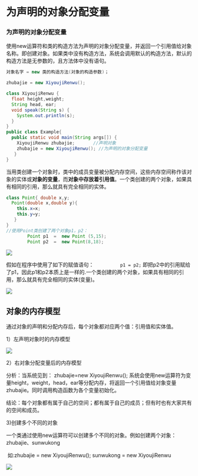 # 为声明的对象分配变量



### 为声明的对象分配变量

使用new运算符和类的构造方法为声明的对象分配变量，并返回一个引用值给对象名称。即创建对象。如果类中没有构造方法，系统会调用默认的构造方法，默认的构造方法是无参数的，且方法体中没有语句。

```java
对象名字 = new 类的构造方法(对象的构造参数)；
```

```java
zhubajie = new XiyoujiRenwu(); 

class XiyoujiRenwu {
  float height,weight;
  String head, ear;
  void speak(String s) {
    System.out.println(s);
  }
}
public class Example{
  public static void main(String args[]) {
    XiyoujiRenwu zhubajie;       //声明对象
    zhubajie = new XiyoujiRenwu(); //为声明的对象分配变量
   }
} 
```

当用类创建一个对象时，类中的成员变量被分配内存空间，这些内存空间称作该对象的实体或**对象的变量**，而**对象中存放着引用值**。一个类创建的两个对象，如果具有相同的引用，那么就具有完全相同的实体。

```java
class Point{ double x,y;
  Point(double x,double y){ 
    this.x=x;
    this.y=y;
   }
}
//使用Point类创建了两个对象p1，p2：
        Point p1  =  new Point (5,15);
        Point p2  =  new Point(8,18); 
```

![](https://raw.githubusercontent.com/ZanderZhao/images/master/img2019/20191106210208.png)

假如在程序中使用了如下的赋值语句：`          p1 = p2;`    即把p2中的引用赋给了p1，因此p1和p2本质上是一样的.一个类创建的两个对象，如果具有相同的引用，那么就具有完全相同的实体(变量)。 

![](https://raw.githubusercontent.com/ZanderZhao/images/master/img2019/20191106210317.png)







## 对象的内存模型

通过对象的声明和分配内存后，每个对象都对应两个值：引用值和实体值。

1）左声明对象时的内存模型 

![](https://raw.githubusercontent.com/ZanderZhao/images/master/img2019/20191106205605.png)

2）右对象分配变量后的内存模型 



分析：当系统见到： zhubajie=new XiyoujiRenwu(); 系统会使用new运算符为变量height，weight，head，ear等分配内存，将返回一个引用值给对象变量zhubajie。同时调用构造函数为各个变量初始化。

结论：每个对象都有属于自己的空间；都有属于自己的成员；但有时也有大家共有的空间和成员。



3)创建多个不同的对象

一个类通过使用new运算符可以创建多个不同的对象。例如创建两个对象：zhubajie、sunwukong

​		如:zhubajie = new XiyoujiRenwu();		     sunwukong = new XiyoujiRenwu

![](https://raw.githubusercontent.com/ZanderZhao/images/master/img2019/20191106205800.png)























